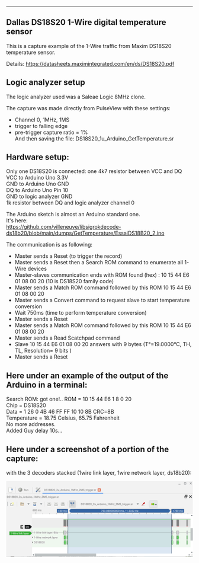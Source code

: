 -------------------------------------------------------------------------------
Dallas DS18S20 1-Wire digital temperature sensor
-------------------------------------------------------------------------------

This is a capture example of the 1-Wire traffic from Maxim DS18S20 temperature sensor.

Details:
https://datasheets.maximintegrated.com/en/ds/DS18S20.pdf

Logic analyzer setup
--------------------

The logic analyzer used was a Saleae Logic 8MHz clone.

The capture was made directly from PulseView with these settings:  
- Channel 0, 1MHz, 1MS  
- trigger to falling edge  
- pre-trigger capture ratio = 1%  
And then saving the file: DS18S20_1u_Arduino_GetTemperature.sr  

Hardware setup:
--------------

Only one DS18S20 is connected: one 4k7 resistor between VCC and DQ  
VCC to Arduino Uno 3.3V  
GND to Arduino Uno GND  
DQ to Arduino Uno Pin 10  
GND to logic analyzer GND  
1k resistor between DQ and logic analyzer channel 0  

The Arduino sketch is almost an Arduino standard one.  
It's here:  
https://github.com/villeneuve/libsigrokdecode-ds18b20/blob/main/dumps/GetTemperature/EssaiDS18B20_2.ino

The communication is as following:
 - Master sends a Reset (to trigger the record)
 - Master sends a Reset then a Search ROM command to enumerate all 1-Wire devices
 - Master-slaves communication ends with ROM found (hex) : 10 15 44 E6 01 08 00 20 (10 is DS18S20 family code)
 - Master sends a Match ROM command followed by this ROM 10 15 44 E6 01 08 00 20
 - Master sends a Convert command to request slave to start temperature conversion
 - Wait 750ms (time to perform temperature conversion)  
 - Master sends a Reset
 - Master sends a Match ROM command followed by this ROM 10 15 44 E6 01 08 00 20
 - Master sends a Read Scatchpad command
 - Slave 10 15 44 E6 01 08 00 20 answers with 9 bytes (T°=19.0000°C, TH, TL, Resolution= 9 bits )
 - Master sends a Reset

Here under an example of the output of the Arduino in a terminal:
-----------------------------------------------------------------
Search ROM: got one!.. ROM = 10 15 44 E6 1 8 0 20  
  Chip = DS18S20  
  Data = 1 26 0 4B 46 FF FF 10 10 8B  CRC=8B  
  Temperature = 18.75 Celsius, 65.75 Fahrenheit  
No more addresses.  
Added Guy delay 10s...  

Here under a screenshot of a portion of the capture:
----------------------------------------------------
with the 3 decoders stacked (1wire link layer, 1wire network layer, ds18b20):  

 
 <img src="https://github.com/villeneuve/libsigrokdecode-ds18b20/blob/main/screenshots/Screenshot 2021-10-02 11.40.04.png">
